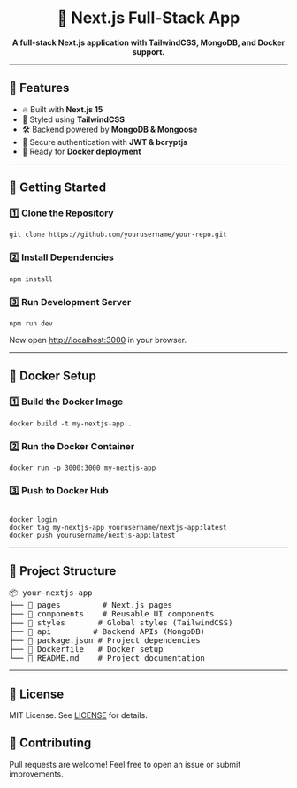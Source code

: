 <h1 align="center">🚀 Next.js Full-Stack App</h1>

<p align="center">
  <strong>A full-stack Next.js application with TailwindCSS, MongoDB, and Docker support.</strong>
</p>

---

<h2>📌 Features</h2>
<ul>
  <li>🔥 Built with <strong>Next.js 15</strong></li>
  <li>🎨 Styled using <strong>TailwindCSS</strong></li>
  <li>🛠️ Backend powered by <strong>MongoDB & Mongoose</strong></li>
  <li>🔐 Secure authentication with <strong>JWT & bcryptjs</strong></li>
  <li>🐳 Ready for <strong>Docker deployment</strong></li>
</ul>

---

<h2>🚀 Getting Started</h2>

<h3>1️⃣ Clone the Repository</h3>
<pre><code>git clone https://github.com/yourusername/your-repo.git</code></pre>

<h3>2️⃣ Install Dependencies</h3>
<pre><code>npm install</code></pre>

<h3>3️⃣ Run Development Server</h3>
<pre><code>npm run dev</code></pre>
<p>Now open <a href="http://localhost:3000">http://localhost:3000</a> in your browser.</p>

---

<h2>🐳 Docker Setup</h2>

<h3>1️⃣ Build the Docker Image</h3>
<pre><code>docker build -t my-nextjs-app .</code></pre>

<h3>2️⃣ Run the Docker Container</h3>
<pre><code>docker run -p 3000:3000 my-nextjs-app</code></pre>

<h3>3️⃣ Push to Docker Hub</h3>
<pre><code>
docker login
docker tag my-nextjs-app yourusername/nextjs-app:latest
docker push yourusername/nextjs-app:latest</code></pre>

---

<h2>📂 Project Structure</h2>
<pre>
📦 your-nextjs-app
├── 📁 pages         # Next.js pages
├── 📁 components    # Reusable UI components
├── 📁 styles       # Global styles (TailwindCSS)
├── 📁 api         # Backend APIs (MongoDB)
├── 📄 package.json # Project dependencies
├── 📄 Dockerfile   # Docker setup
└── 📄 README.md    # Project documentation
</pre>

---

<h2>📜 License</h2>
<p>MIT License. See <a href="LICENSE">LICENSE</a> for details.</p>

<h2>🙌 Contributing</h2>
<p>Pull requests are welcome! Feel free to open an issue or submit improvements.</p>
